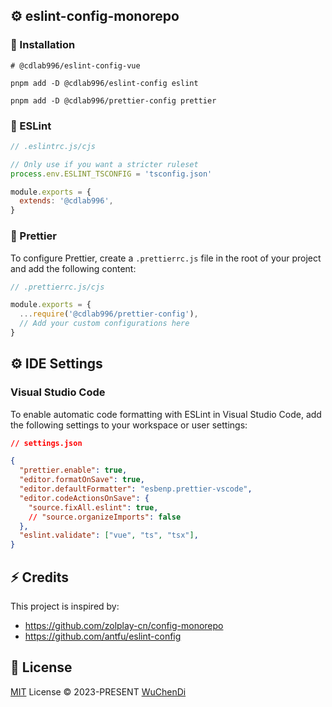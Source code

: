 ## ⚙️ eslint-config-monorepo

### 🔧 Installation

```shell
# @cdlab996/eslint-config-vue

pnpm add -D @cdlab996/eslint-config eslint

pnpm add -D @cdlab996/prettier-config prettier
```

### 🎨 ESLint

```javascript
// .eslintrc.js/cjs

// Only use if you want a stricter ruleset
process.env.ESLINT_TSCONFIG = 'tsconfig.json'

module.exports = {
  extends: '@cdlab996',
}
```

### 🎨 Prettier

To configure Prettier, create a `.prettierrc.js` file in the root of your project and add the following content:

```javascript
// .prettierrc.js/cjs

module.exports = {
  ...require('@cdlab996/prettier-config'),
  // Add your custom configurations here
}
```

## ⚙️ IDE Settings

### Visual Studio Code

To enable automatic code formatting with ESLint in Visual Studio Code, add the following settings to your workspace or user settings:

```json
// settings.json

{
  "prettier.enable": true,
  "editor.formatOnSave": true,
  "editor.defaultFormatter": "esbenp.prettier-vscode",
  "editor.codeActionsOnSave": {
    "source.fixAll.eslint": true,
    // "source.organizeImports": false
  },
  "eslint.validate": ["vue", "ts", "tsx"],
}
```

## ⚡ Credits

This project is inspired by:

- https://github.com/zolplay-cn/config-monorepo
- https://github.com/antfu/eslint-config

## 📜 License

[MIT](./LICENSE) License &copy; 2023-PRESENT [WuChenDi](https://github.com/WuChenDi)
